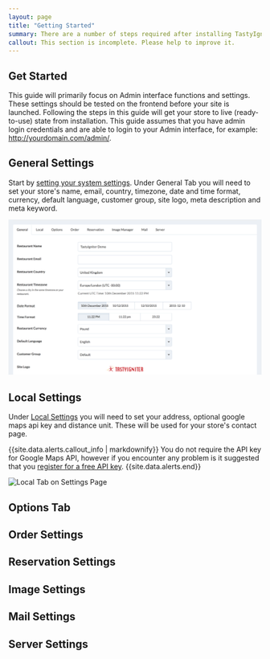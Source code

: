 ```yaml
---
layout: page
title: "Getting Started"
summary: There are a number of steps required after installing TastyIgniter to get started receiving orders from your online store. This guide will help you getting started
callout: This section is incomplete. Please help to improve it.
---
```


## Get Started

This guide will primarily focus on Admin interface functions and settings. 
These settings should be tested on the frontend before your site is launched. 
Following the steps in this guide will get your store to live (ready-to-use) state from installation. 
This guide assumes that you have admin login credentials and are able to login to your Admin interface, 
for example: http://yourdomain.com/admin/.

## General Settings

Start by [setting your system settings]({{site.baseurl}}/user-guide/settings/).
Under General Tab you will need to set your store's name, email, country, timezone, date and time format, currency, 
default language, customer group, site logo, meta description and meta keyword.

![General Tab on Settings Page](/images/settings-general-tab.png)

## Local Settings

Under [Local Settings]({{site.baseurl}}/user-guide/settings/) you will need to set your address, optional google maps api key and distance unit. 
These will be used for your store's contact page.

{{site.data.alerts.callout_info | markdownify}} You do not require the API key for Google Maps API, however if you encounter any problem is it suggested that you [register for a free API key](https://developers.google.com/maps/documentation/javascript/tutorial#api_key). {{site.data.alerts.end}}

![Local Tab on Settings Page]({{site.baseurl}}/images/settings-local-tab.png)

## Options Tab
## Order Settings
## Reservation Settings
## Image Settings
## Mail Settings
## Server Settings